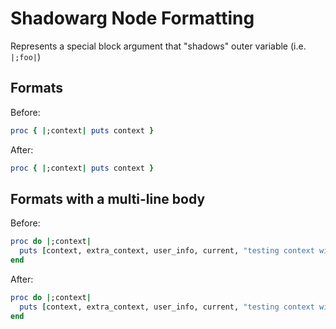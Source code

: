 <!-- BEGIN_AUTOGENERATED -->

# Shadowarg Node Formatting

Represents a special block argument that "shadows" outer variable (i.e. `|;foo|`)

<!-- END_AUTOGENERATED -->

## Formats

Before:

```ruby
proc { |;context| puts context }
```

After:

```ruby
proc { |;context| puts context }
```

## Formats with a multi-line body

Before:

```ruby
proc do |;context|
  puts [context, extra_context, user_info, current, "testing context with vars"]
end
```

After:

```ruby
proc do |;context|
  puts [context, extra_context, user_info, current, "testing context with vars"]
end
```
